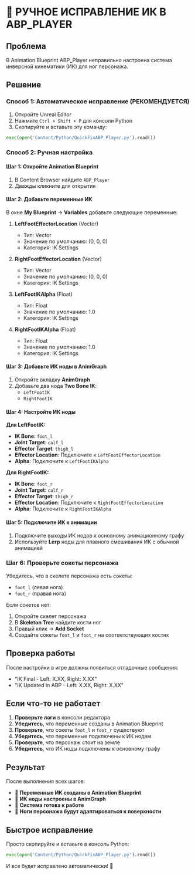 # 🔧 РУЧНОЕ ИСПРАВЛЕНИЕ ИК В ABP_PLAYER

## Проблема
В Animation Blueprint ABP_Player неправильно настроена система инверсной кинематики (ИК) для ног персонажа.

## Решение

### Способ 1: Автоматическое исправление (РЕКОМЕНДУЕТСЯ)

1. Откройте Unreal Editor
2. Нажмите `Ctrl + Shift + P` для консоли Python
3. Скопируйте и вставьте эту команду:
```python
exec(open('Content/Python/QuickFixABP_Player.py').read())
```

### Способ 2: Ручная настройка

#### Шаг 1: Откройте Animation Blueprint
1. В Content Browser найдите `ABP_Player`
2. Дважды кликните для открытия

#### Шаг 2: Добавьте переменные ИК
В окне **My Blueprint** → **Variables** добавьте следующие переменные:

1. **LeftFootEffectorLocation** (Vector)
   - Тип: Vector
   - Значение по умолчанию: (0, 0, 0)
   - Категория: IK Settings

2. **RightFootEffectorLocation** (Vector)
   - Тип: Vector
   - Значение по умолчанию: (0, 0, 0)
   - Категория: IK Settings

3. **LeftFootIKAlpha** (Float)
   - Тип: Float
   - Значение по умолчанию: 1.0
   - Категория: IK Settings

4. **RightFootIKAlpha** (Float)
   - Тип: Float
   - Значение по умолчанию: 1.0
   - Категория: IK Settings

#### Шаг 3: Добавьте ИК ноды в AnimGraph
1. Откройте вкладку **AnimGraph**
2. Добавьте два нода **Two Bone IK**:
   - `LeftFootIK`
   - `RightFootIK`

#### Шаг 4: Настройте ИК ноды

**Для LeftFootIK:**
- **IK Bone**: `foot_l`
- **Joint Target**: `calf_l`
- **Effector Target**: `thigh_l`
- **Effector Location**: Подключите к `LeftFootEffectorLocation`
- **Alpha**: Подключите к `LeftFootIKAlpha`

**Для RightFootIK:**
- **IK Bone**: `foot_r`
- **Joint Target**: `calf_r`
- **Effector Target**: `thigh_r`
- **Effector Location**: Подключите к `RightFootEffectorLocation`
- **Alpha**: Подключите к `RightFootIKAlpha`

#### Шаг 5: Подключите ИК к анимации
1. Подключите выходы ИК нодов к основному анимационному графу
2. Используйте **Lerp** ноды для плавного смешивания ИК с обычной анимацией

### Шаг 6: Проверьте сокеты персонажа
Убедитесь, что в скелете персонажа есть сокеты:
- `foot_l` (левая нога)
- `foot_r` (правая нога)

Если сокетов нет:
1. Откройте скелет персонажа
2. В **Skeleton Tree** найдите кости ног
3. Правый клик → **Add Socket**
4. Создайте сокеты `foot_l` и `foot_r` на соответствующих костях

## Проверка работы

После настройки в игре должны появиться отладочные сообщения:
- "IK Final - Left: X.XX, Right: X.XX"
- "IK Updated in ABP - Left: X.XX, Right: X.XX"

## Если что-то не работает

1. **Проверьте логи** в консоли редактора
2. **Убедитесь**, что переменные созданы в Animation Blueprint
3. **Проверьте**, что сокеты `foot_l` и `foot_r` существуют
4. **Убедитесь**, что переменные подключены к ИК нодам
5. **Проверьте**, что персонаж стоит на земле
6. **Убедитесь**, что ИК ноды подключены к основному графу

## Результат

После выполнения всех шагов:
- 🎯 **Переменные ИК созданы в Animation Blueprint**
- 🎯 **ИК ноды настроены в AnimGraph**
- 🎯 **Система готова к работе**
- 🎯 **Ноги персонажа будут адаптироваться к поверхности**

## Быстрое исправление

Просто скопируйте и вставьте в консоль Python:

```python
exec(open('Content/Python/QuickFixABP_Player.py').read())
```

И все будет исправлено автоматически! 🚀
